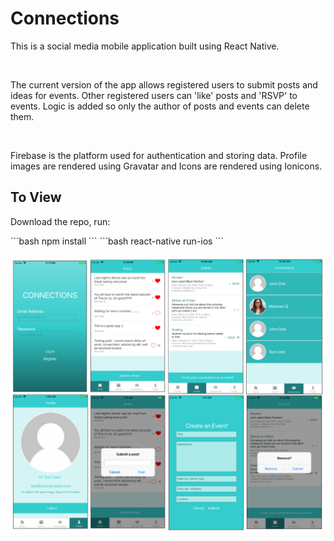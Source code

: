<h1> Connections</h1>
<p>This is a social media mobile application built using React Native.</p>
<br>
<p>The current version of the app allows registered users to submit posts and ideas for events. Other registered users can 'like' posts and 'RSVP' to events. Logic is added so only the author of posts and events can delete them.</p>
<br>

<p> Firebase is the platform used for authentication and storing data. Profile images are rendered using Gravatar and Icons are rendered using Ionicons.</p>

<h2> To View </h2>

<p> Download the repo, run: </p>
```bash
npm install
```
```bash
react-native run-ios
```

<br>
<br>
<img src="assets/screenshots/connectionsscreenshots.png">